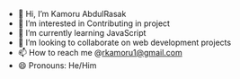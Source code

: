 - 👋 Hi, I’m Kamoru AbdulRasak 
- 👀 I’m interested in Contributing in project
- 🌱 I’m currently learning JavaScript 
- 💞️ I’m looking to collaborate on web development projects 
- 📫 How to reach me @rkamoru1@gmail.com 
- 😄 Pronouns: He/Him

<!---
AbdulRasak08/AbdulRasak08 is a ✨ special ✨ repository because its `README.md` (this file) appears on your GitHub profile.
You can click the Preview link to take a look at your changes.
--->
